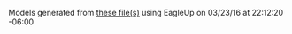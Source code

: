 Models generated from [these file(s)](https://raw.github.com/sparkfun/LSM9DS1_Breakout/f6f446785e7b84c9c0337efa93dc794b745047b9/Hardware/SparkFun-LSM9DS1-Breakout.brd) using EagleUp on 03/23/16 at 22:12:20 -06:00
